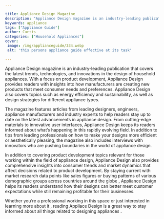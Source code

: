 ```yaml
---

title: Appliance Design Magazine
description: "Appliance Design magazine is an industry-leading publication that covers the latest trends, technologies, and innovations in the d...take a moment to check it out "
keywords: appliance
tags: ["Appliance Guide"]
author: Curtis
categories: ["Household Appliances"]
cover: 
 image: /img/applianceguide/334.webp
 alt: 'this persons appliance guide effective at its task'

---
```


Appliance Design magazine is an industry-leading publication that covers the latest trends, technologies, and innovations in the design of household appliances. With a focus on product development, Appliance Design provides readers with insights into how manufacturers are creating new products that meet consumer needs and preferences. Appliance Design also covers topics such as energy efficiency and sustainability, as well as design strategies for different appliance types.

The magazine features articles from leading designers, engineers, appliance manufacturers and industry experts to help readers stay up to date on the latest advancements in appliance design. From cutting-edge materials to innovative user interfaces, Appliance Design keeps its readers informed about what’s happening in this rapidly evolving field. In addition to tips from leading professionals on how to make your designs more efficient or aesthetically pleasing, the magazine also includes interviews with innovators who are pushing boundaries in the world of appliance design. 

In addition to covering product development topics relevant for those working within the field of appliance design, Appliance Design also provides comprehensive insights into consumer trends and market dynamics that affect decisions related to product development. By staying current with market research data points like sales figures or buying patterns of various demographic groups across countries around the globe , Appliance Design helps its readers understand how their designs can better meet customer expectations while still remaining profitable for their businesses. 

Whether you’re a professional working in this space or just interested in learning more about it , reading Appliace Design is a great way to stay informed about all things related to designing appliances .
